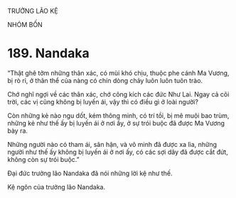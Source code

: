 TRƯỞNG LÃO KỆ

NHÓM BỐN

# 189. Nandaka

“Thật ghê tởm những thân xác, có mùi khó chịu, thuộc phe cánh Ma Vương, bị rò rỉ, ở thân thể của nàng có chín dòng chảy luôn luôn tuôn trào.

Chớ nghĩ ngợi về các thân xác, chớ công kích các đức Như Lai. Ngay cả cõi trời, các vị cũng không bị luyến ái, vậy thì có điều gì ở loài người?

Còn những kẻ nào ngu dốt, kém thông minh, có trí tồi, bị mê muội bao trùm, những kẻ như thế ấy bị luyến ái ở nơi ấy, ở sự trói buộc đã được Ma Vương bày ra.

Những người nào có tham ái, sân hận, và vô minh đã được xa lìa, những người như thế ấy không bị luyến ái ở nơi ấy, có các sợi dây đã được cắt đứt, không còn sự trói buộc.”

Đại đức trưởng lão Nandaka đã nói những lời kệ như thế.

Kệ ngôn của trưởng lão Nandaka.
